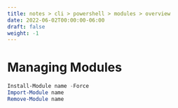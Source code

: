 ```yaml
---
title: notes > cli > powershell > modules > overview
date: 2022-06-02T00:00:00-06:00
draft: false
weight: -1
---
```


# Managing Modules
```powershell
Install-Module name -Force
Import-Module name
Remove-Module name
```
